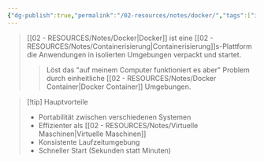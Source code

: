 ```yaml
---
{"dg-publish":true,"permalink":"/02-resources/notes/docker/","tags":["informatik/virtualisierung/docker/grundlagen","informatik/virtualisierung/docker/container"],"noteIcon":"","updated":"2025-10-29T12:59:05.434+01:00"}
---
```



>[[02 - RESOURCES/Notes/Docker\|Docker]] ist eine [[02 - RESOURCES/Notes/Containerisierung\|Containerisierung]]s-Plattform die Anwendungen in isolierten Umgebungen verpackt und startet.
>>Löst das "auf meinem Computer funktioniert es aber" Problem durch einheitliche [[02 - RESOURCES/Notes/Docker Container\|Docker Container]] Umgebungen.

>[!tip] Hauptvorteile
>- Portabilität zwischen verschiedenen Systemen
>- Effizienter als [[02 - RESOURCES/Notes/Virtuelle Maschinen\|Virtuelle Maschinen]]
>- Konsistente Laufzeitumgebung
>- Schneller Start (Sekunden statt Minuten)